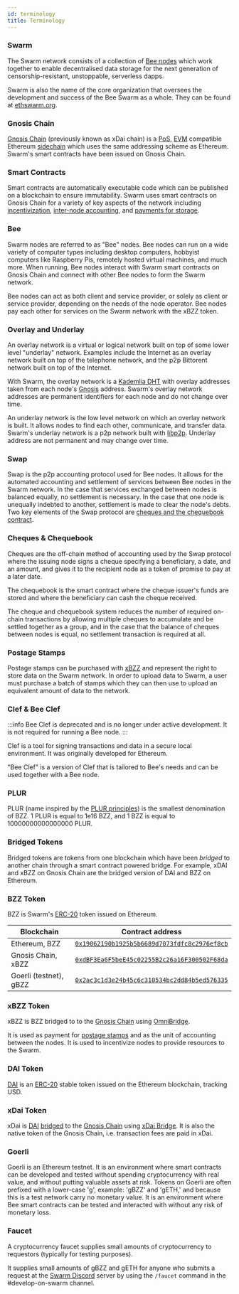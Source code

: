 ```yaml
---
id: terminology
title: Terminology
---
```



### Swarm

The Swarm network consists of a collection of [Bee nodes](terminology#bee) which work together to enable decentralised data storage for the next generation of censorship-resistant, unstoppable, serverless dapps. 

Swarm is also the name of the core organization that oversees the development and success of the Bee Swarm as a whole. They can be found at [ethswarm.org](https://www.ethswarm.org/).

### Gnosis Chain

[Gnosis Chain](https://www.gnosis.io/) (previously known as xDai chain) is a [PoS](https://www.gnosis.io/validators), [EVM](https://ethereum.org/en/developers/docs/evm/) compatible Ethereum [sidechain](https://ethereum.org/en/developers/docs/scaling/sidechains/) which uses the same addressing scheme as Ethereum. Swarm's smart contracts have been issued on Gnosis Chain.

### Smart Contracts

Smart contracts are automatically executable code which can be published on a blockchain to ensure immutability. Swarm uses smart contracts on Gnosis Chain for a variety of key aspects of the network including [incentivization](terminology#xbzz-token), [inter-node accounting](terminology#swap), and [payments for storage](terminology#postage-stamps).

### Bee

Swarm nodes are referred to as "Bee" nodes. Bee nodes can run on a wide variety of computer types including desktop computers, hobbyist computers like Raspberry Pis, remotely hosted virtual machines, and much more. When running, Bee nodes interact with Swarm smart contracts on Gnosis Chain and connect with other Bee nodes to form the Swarm network.

Bee nodes can act as both client and service provider, or solely as client or service provider, depending on the needs of the node operator. Bee nodes pay each other for services on the Swarm network with the xBZZ token.

### Overlay and Underlay

An overlay network is a virtual or logical network built on top of some lower level "underlay" network. Examples include the Internet as an overlay network built on top of the telephone network, and the p2p Bittorent network built on top of the Internet. 

With Swarm, the overlay network is a [Kademlia DHT](https://en.wikipedia.org/wiki/Kademlia) with overlay addresses taken from each node's [Gnosis](terminology#gnosis-chain) address. Swarm's overlay network addresses are permanent identifiers for each node and do not change over time.

An underlay network is the low level network on which an overlay network is built. It allows nodes to find each other, communicate, and transfer data. Swarm's underlay network is a p2p network built with [libp2p](https://libp2p.io/). Underlay address are not permanent and may change over time. 

### Swap

Swap is the p2p accounting protocol used for Bee nodes. It allows for the automated accounting and settlement of services between Bee nodes in the Swarm network. In the case that services exchanged between nodes is balanced equally, no settlement is necessary. In the case that one node is unequally indebted to another, settlement is made to clear the node's debts. Two key elements of the Swap protocol are [cheques and the chequebook contract](terminology#cheques--chequebook).    

### Cheques & Chequebook

Cheques are the off-chain method of accounting used by the Swap protocol where the issuing node signs a cheque specifying a beneficiary, a date, and an amount, and gives it to the recipient node as a token of promise to pay at a later date. 

The chequebook is the smart contract where the cheque issuer's funds are stored and where the beneficiary can cash the cheque received. 

The cheque and chequebook system reduces the number of required on-chain transactions by allowing multiple cheques to accumulate and be settled together as a group, and in the case that the balance of cheques between nodes is equal, no settlement transaction is required at all. 

### Postage Stamps

Postage stamps can be purchased with [xBZZ](terminology#xbzz-token) and represent the right to store data on the Swarm network. In order to upload data to Swarm, a user must purchase a batch of stamps which they can then use to upload an equivalent amount of data to the network. 

### Clef & Bee Clef

:::info
Bee Clef is deprecated and is no longer under active development. It is not required for running a Bee node.
:::

Clef is a tool for signing transactions and data in a secure local environment. It was originally developed for Ethereum.

"Bee Clef" is a version of Clef that is tailored to Bee's needs and can be used together with a Bee node.

### PLUR

PLUR (name inspired by the [PLUR principles](https://en.wikipedia.org/wiki/PLUR)) is the smallest denomination of BZZ. 1 PLUR is equal to 1e16 BZZ, and 1 BZZ is equal to 10000000000000000 PLUR. 

### Bridged Tokens

Bridged tokens are tokens from one blockchain which have been _bridged_ to another chain through a smart contract powered bridge. For example, xDAI and xBZZ on Gnosis Chain are the bridged version of DAI and BZZ on Ethereum. 

### BZZ Token

BZZ is Swarm's [ERC-20](https://ethereum.org/en/developers/docs/standards/tokens/erc-20/) token issued on Ethereum.   

| Blockchain             | Contract address                                                                                                                       |
| ---------------------- | -------------------------------------------------------------------------------------------------------------------------------------- |
| Ethereum, BZZ          | [`0x19062190b1925b5b6689d7073fdfc8c2976ef8cb`](https://ethplorer.io/address/0x19062190b1925b5b6689d7073fdfc8c2976ef8cb)                |
| Gnosis Chain, xBZZ     | [`0xdBF3Ea6F5beE45c02255B2c26a16F300502F68da`](https://blockscout.com/xdai/mainnet/tokens/0xdBF3Ea6F5beE45c02255B2c26a16F300502F68da/) |
| Goerli (testnet), gBZZ | [`0x2ac3c1d3e24b45c6c310534bc2dd84b5ed576335`](https://goerli.etherscan.io/address/0x2ac3c1d3e24b45c6c310534bc2dd84b5ed576335)         |

### xBZZ Token

xBZZ is BZZ bridged to to the [Gnosis Chain](https://www.gnosis.io/) using [OmniBridge](https://omni.gnosischain.com/bridge).

It is used as payment for [postage stamps](terminology#postage-stamps) and as the unit of accounting between the nodes. It is used to incentivize nodes to provide resources to the Swarm.

### DAI Token

[DAI](https://developer.makerdao.com/dai/1/) is an [ERC-20](https://ethereum.org/en/developers/docs/standards/tokens/erc-20/) stable token issued on the Ethereum blockchain, tracking USD.

### xDai Token

xDai is [DAI](https://developer.makerdao.com/dai/1/) [bridged](#bridged-tokens) to the [Gnosis Chain](https://www.xdaichain.com/) using [xDai Bridge](https://bridge.gnosischain.com/). It is also the native token of the Gnosis Chain, i.e. transaction fees are paid in xDai.

### Goerli

Goerli is an Ethereum testnet. It is an environment where smart contracts can be developed and tested without spending cryptocurrency with real value, and without putting valuable assets at risk. Tokens on Goerli are often prefixed with a lower-case 'g', example: 'gBZZ' and 'gETH,' and because this is a test network carry no monetary value. It is an environment where Bee smart contracts can be tested and interacted with without any risk of monetary loss.

### Faucet

A cryptocurrency faucet supplies small amounts of cryptocurrency to requestors (typically for testing purposes).

It supplies small amounts of gBZZ and gETH for anyone who submits a request at the [Swarm Discord](https://discord.gg/wdghaQsGq5) server by using the `/faucet` command in the #develop-on-swarm channel.

